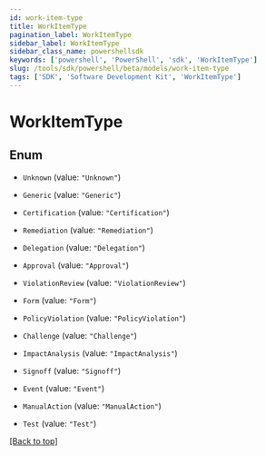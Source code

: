```yaml
---
id: work-item-type
title: WorkItemType
pagination_label: WorkItemType
sidebar_label: WorkItemType
sidebar_class_name: powershellsdk
keywords: ['powershell', 'PowerShell', 'sdk', 'WorkItemType'] 
slug: /tools/sdk/powershell/beta/models/work-item-type
tags: ['SDK', 'Software Development Kit', 'WorkItemType']
---
```



# WorkItemType

## Enum


* `Unknown` (value: `"Unknown"`)

* `Generic` (value: `"Generic"`)

* `Certification` (value: `"Certification"`)

* `Remediation` (value: `"Remediation"`)

* `Delegation` (value: `"Delegation"`)

* `Approval` (value: `"Approval"`)

* `ViolationReview` (value: `"ViolationReview"`)

* `Form` (value: `"Form"`)

* `PolicyViolation` (value: `"PolicyViolation"`)

* `Challenge` (value: `"Challenge"`)

* `ImpactAnalysis` (value: `"ImpactAnalysis"`)

* `Signoff` (value: `"Signoff"`)

* `Event` (value: `"Event"`)

* `ManualAction` (value: `"ManualAction"`)

* `Test` (value: `"Test"`)


[[Back to top]](#) 

